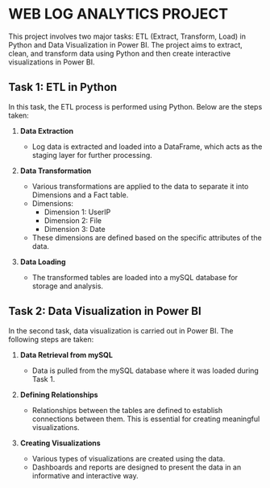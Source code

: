 # WEB LOG ANALYTICS PROJECT

This project involves two major tasks: ETL (Extract, Transform, Load) in Python and Data Visualization in Power BI. The project aims to extract, clean, and transform data using Python and then create interactive visualizations in Power BI.

## Task 1: ETL in Python

In this task, the ETL process is performed using Python. Below are the steps taken:

1. **Data Extraction**
   - Log data is extracted and loaded into a DataFrame, which acts as the staging layer for further processing.

2. **Data Transformation**
   - Various transformations are applied to the data to separate it into Dimensions and a Fact table.
   - Dimensions:
     - Dimension 1: UserIP
     - Dimension 2: File
     - Dimension 3: Date
   - These dimensions are defined based on the specific attributes of the data.

3. **Data Loading**
   - The transformed tables are loaded into a mySQL database for storage and analysis.

## Task 2: Data Visualization in Power BI

In the second task, data visualization is carried out in Power BI. The following steps are taken:

1. **Data Retrieval from mySQL**
   - Data is pulled from the mySQL database where it was loaded during Task 1.

2. **Defining Relationships**
   - Relationships between the tables are defined to establish connections between them. This is essential for creating meaningful visualizations.

3. **Creating Visualizations**
   - Various types of visualizations are created using the data.
   - Dashboards and reports are designed to present the data in an informative and interactive way.

